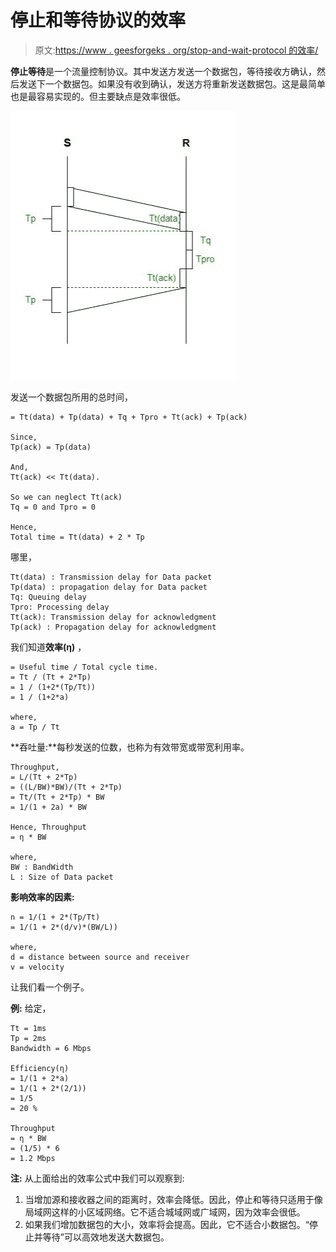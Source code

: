 # 停止和等待协议的效率

> 原文:[https://www . geesforgeks . org/stop-and-wait-protocol 的效率/](https://www.geeksforgeeks.org/efficiency-of-stop-and-wait-protocol/)

**停止等待**是一个流量控制协议。其中发送方发送一个数据包，等待接收方确认，然后发送下一个数据包。如果没有收到确认，发送方将重新发送数据包。这是最简单也是最容易实现的。但主要缺点是效率很低。

![](img/bade33abcdacef00c2bc54b5894ca8e3.png)

发送一个数据包所用的总时间，

```
= Tt(data) + Tp(data) + Tq + Tpro + Tt(ack) + Tp(ack)

Since,
Tp(ack) = Tp(data)

And,
Tt(ack) << Tt(data).

So we can neglect Tt(ack)
Tq = 0 and Tpro = 0

Hence, 
Total time = Tt(data) + 2 * Tp 
```

哪里，

```
Tt(data) : Transmission delay for Data packet
Tp(data) : propagation delay for Data packet
Tq: Queuing delay
Tpro: Processing delay
Tt(ack): Transmission delay for acknowledgment
Tp(ack) : Propagation delay for acknowledgment 
```

我们知道**效率(η)** ，

```
= Useful time / Total cycle time.
= Tt / (Tt + 2*Tp)
= 1 / (1+2*(Tp/Tt))
= 1 / (1+2*a) 

where, 
a = Tp / Tt 
```

**吞吐量:**每秒发送的位数，也称为有效带宽或带宽利用率。

```
Throughput, 
= L/(Tt + 2*Tp)
= ((L/BW)*BW)/(Tt + 2*Tp)
= Tt/(Tt + 2*Tp) * BW
= 1/(1 + 2a) * BW

Hence, Throughput 
= η * BW

where,
BW : BandWidth
L : Size of Data packet 
```

**影响效率的因素:**

```
n = 1/(1 + 2*(Tp/Tt)
= 1/(1 + 2*(d/v)*(BW/L))

where,
d = distance between source and receiver 
v = velocity 
```

让我们看一个例子。

**例:**
给定，

```
Tt = 1ms    
Tp = 2ms   
Bandwidth = 6 Mbps

Efficiency(η) 
= 1/(1 + 2*a)
= 1/(1 + 2*(2/1))
= 1/5  
= 20 %

Throughput 
= η * BW
= (1/5) * 6 
= 1.2 Mbps 
```

**注:**
从上面给出的效率公式中我们可以观察到:

1.  当增加源和接收器之间的距离时，效率会降低。因此，停止和等待只适用于像局域网这样的小区域网络。它不适合城域网或广域网，因为效率会很低。
2.  如果我们增加数据包的大小，效率将会提高。因此，它不适合小数据包。“停止并等待”可以高效地发送大数据包。